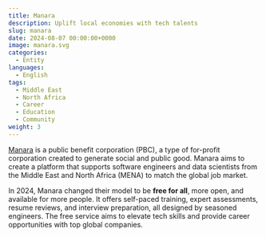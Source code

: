 ```yaml
---
title: Manara
description: Uplift local economies with tech talents
slug: manara
date: 2024-08-07 00:00:00+0000
image: manara.svg
categories:
  - Entity
languages:
  - English
tags:
  - Middle East
  - North Africa
  - Career
  - Education
  - Community
weight: 3
---
```


[Manara](https://manara.tech/) is a public benefit corporation (PBC), a type of for-profit corporation created to generate social and public good. Manara aims to create a platform that supports software engineers and data scientists from the Middle East and North Africa (MENA) to match the global job market.

In 2024, Manara changed their model to be **free for all**, more open, and available for more people. It offers self-paced training, expert assessments, resume reviews, and interview preparation, all designed by seasoned engineers. The free service aims to elevate tech skills and provide career opportunities with top global companies.
